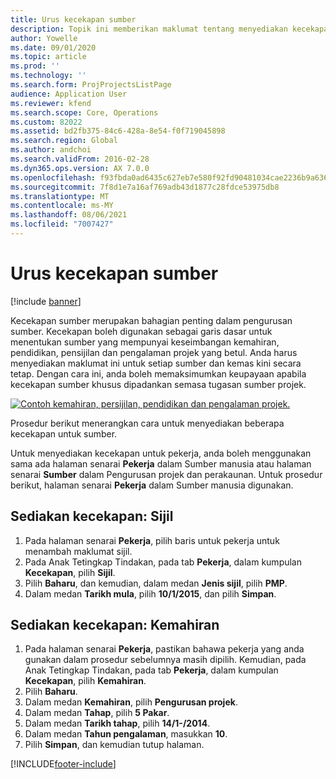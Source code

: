 ```yaml
---
title: Urus kecekapan sumber
description: Topik ini memberikan maklumat tentang menyediakan kecekapan untuk sumber projek.
author: Yowelle
ms.date: 09/01/2020
ms.topic: article
ms.prod: ''
ms.technology: ''
ms.search.form: ProjProjectsListPage
audience: Application User
ms.reviewer: kfend
ms.search.scope: Core, Operations
ms.custom: 82022
ms.assetid: bd2fb375-84c6-428a-8e54-f0f719045898
ms.search.region: Global
ms.author: andchoi
ms.search.validFrom: 2016-02-28
ms.dyn365.ops.version: AX 7.0.0
ms.openlocfilehash: f93fbda0ad6435c627eb7e580f92fd90481034cae2236b9a636195883470ca5c
ms.sourcegitcommit: 7f8d1e7a16af769adb43d1877c28fdce53975db8
ms.translationtype: MT
ms.contentlocale: ms-MY
ms.lasthandoff: 08/06/2021
ms.locfileid: "7007427"
---
```

# <a name="manage-resource-competencies"></a>Urus kecekapan sumber

[!include [banner](../includes/banner.md)]

Kecekapan sumber merupakan bahagian penting dalam pengurusan sumber. Kecekapan boleh digunakan sebagai garis dasar untuk menentukan sumber yang mempunyai keseimbangan kemahiran, pendidikan, pensijilan dan pengalaman projek yang betul. Anda harus menyediakan maklumat ini untuk setiap sumber dan kemas kini secara tetap. Dengan cara ini, anda boleh memaksimumkan keupayaan apabila kecekapan sumber khusus dipadankan semasa tugasan sumber projek.

[![Contoh kemahiran, persijilan, pendidikan dan pengalaman projek.](./media/projectresourcing06-1024x383.jpg)](./media/projectresourcing06.jpg)

Prosedur berikut menerangkan cara untuk menyediakan beberapa kecekapan untuk sumber.

Untuk menyediakan kecekapan untuk pekerja, anda boleh menggunakan sama ada halaman senarai **Pekerja** dalam Sumber manusia atau halaman senarai **Sumber** dalam Pengurusan projek dan perakaunan. Untuk prosedur berikut, halaman senarai **Pekerja** dalam Sumber manusia digunakan.

## <a name="set-up-competencies-certificates"></a>Sediakan kecekapan: Sijil

1. Pada halaman senarai **Pekerja**, pilih baris untuk pekerja untuk menambah maklumat sijil.
2. Pada Anak Tetingkap Tindakan, pada tab **Pekerja**, dalam kumpulan **Kecekapan**, pilih **Sijil**.
3. Pilih **Baharu**, dan kemudian, dalam medan **Jenis sijil**, pilih **PMP**.
4. Dalam medan **Tarikh mula**, pilih **10/1/2015**, dan pilih **Simpan**.

## <a name="set-up-competencies-skills"></a>Sediakan kecekapan: Kemahiran

1. Pada halaman senarai **Pekerja**, pastikan bahawa pekerja yang anda gunakan dalam prosedur sebelumnya masih dipilih. Kemudian, pada Anak Tetingkap Tindakan, pada tab **Pekerja**, dalam kumpulan **Kecekapan**, pilih **Kemahiran**.
2. Pilih **Baharu**.
3. Dalam medan **Kemahiran**, pilih **Pengurusan projek**.
4. Dalam medan **Tahap**, pilih **5 Pakar**.
5. Dalam medan **Tarikh tahap**, pilih **14/1-/2014**.
6. Dalam medan **Tahun pengalaman**, masukkan **10**.
7. Pilih **Simpan**, dan kemudian tutup halaman.


[!INCLUDE[footer-include](../includes/footer-banner.md)]